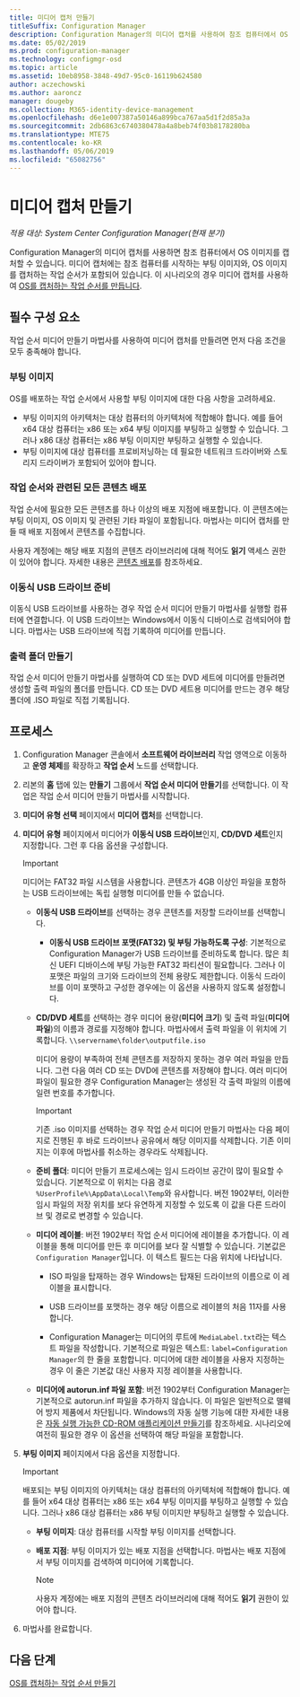 ```yaml
---
title: 미디어 캡처 만들기
titleSuffix: Configuration Manager
description: Configuration Manager의 미디어 캡처를 사용하여 참조 컴퓨터에서 OS 이미지를 캡처합니다.
ms.date: 05/02/2019
ms.prod: configuration-manager
ms.technology: configmgr-osd
ms.topic: article
ms.assetid: 10eb8958-3848-49d7-95c0-16119b624580
author: aczechowski
ms.author: aaroncz
manager: dougeby
ms.collection: M365-identity-device-management
ms.openlocfilehash: d6e1e007387a50146a899bca767aa5d1f2d85a3a
ms.sourcegitcommit: 2db6863c6740380478a4a8beb74f03b8178280ba
ms.translationtype: MTE75
ms.contentlocale: ko-KR
ms.lasthandoff: 05/06/2019
ms.locfileid: "65082756"
---
```

# <a name="create-capture-media"></a>미디어 캡처 만들기

*적용 대상: System Center Configuration Manager(현재 분기)*

Configuration Manager의 미디어 캡처를 사용하면 참조 컴퓨터에서 OS 이미지를 캡처할 수 있습니다. 미디어 캡처에는 참조 컴퓨터를 시작하는 부팅 이미지와, OS 이미지를 캡처하는 작업 순서가 포함되어 있습니다. 이 시나리오의 경우 미디어 캡처를 사용하여 [OS를 캡처하는 작업 순서를 만듭니다](/sccm/osd/deploy-use/create-a-task-sequence-to-capture-an-operating-system).  


## <a name="prerequisites"></a>필수 구성 요소

작업 순서 미디어 만들기 마법사를 사용하여 미디어 캡처를 만들려면 먼저 다음 조건을 모두 충족해야 합니다.

### <a name="boot-image"></a>부팅 이미지

OS를 배포하는 작업 순서에서 사용할 부팅 이미지에 대한 다음 사항을 고려하세요.

- 부팅 이미지의 아키텍처는 대상 컴퓨터의 아키텍처에 적합해야 합니다. 예를 들어 x64 대상 컴퓨터는 x86 또는 x64 부팅 이미지를 부팅하고 실행할 수 있습니다. 그러나 x86 대상 컴퓨터는 x86 부팅 이미지만 부팅하고 실행할 수 있습니다.
- 부팅 이미지에 대상 컴퓨터를 프로비저닝하는 데 필요한 네트워크 드라이버와 스토리지 드라이버가 포함되어 있어야 합니다.

### <a name="distribute-all-content-associated-with-the-task-sequence"></a>작업 순서와 관련된 모든 콘텐츠 배포

작업 순서에 필요한 모든 콘텐츠를 하나 이상의 배포 지점에 배포합니다. 이 콘텐츠에는 부팅 이미지, OS 이미지 및 관련된 기타 파일이 포함됩니다. 마법사는 미디어 캡처를 만들 때 배포 지점에서 콘텐츠를 수집합니다.

사용자 계정에는 해당 배포 지점의 콘텐츠 라이브러리에 대해 적어도 **읽기** 액세스 권한이 있어야 합니다. 자세한 내용은 [콘텐츠 배포](/sccm/core/servers/deploy/configure/deploy-and-manage-content#bkmk_distribute)를 참조하세요.

### <a name="prepare-the-removable-usb-drive"></a>이동식 USB 드라이브 준비

이동식 USB 드라이브를 사용하는 경우 작업 순서 미디어 만들기 마법사를 실행할 컴퓨터에 연결합니다. 이 USB 드라이브는 Windows에서 이동식 디바이스로 검색되어야 합니다. 마법사는 USB 드라이브에 직접 기록하여 미디어를 만듭니다.

### <a name="create-an-output-folder"></a>출력 폴더 만들기

작업 순서 미디어 만들기 마법사를 실행하여 CD 또는 DVD 세트에 미디어를 만들려면 생성할 출력 파일의 폴더를 만듭니다. CD 또는 DVD 세트용 미디어를 만드는 경우 해당 폴더에 .ISO 파일로 직접 기록됩니다.


## <a name="process"></a>프로세스

1. Configuration Manager 콘솔에서 **소프트웨어 라이브러리** 작업 영역으로 이동하고 **운영 체제**를 확장하고 **작업 순서** 노드를 선택합니다.  

2. 리본의 **홈** 탭에 있는 **만들기** 그룹에서 **작업 순서 미디어 만들기**를 선택합니다. 이 작업은 작업 순서 미디어 만들기 마법사를 시작합니다.  

3. **미디어 유형 선택** 페이지에서 **미디어 캡처**를 선택합니다.  

4. **미디어 유형** 페이지에서 미디어가 **이동식 USB 드라이브**인지, **CD/DVD 세트**인지 지정합니다. 그런 후 다음 옵션을 구성합니다.  

    > [!IMPORTANT]  
    > 미디어는 FAT32 파일 시스템을 사용합니다. 콘텐츠가 4GB 이상인 파일을 포함하는 USB 드라이브에는 독립 실행형 미디어를 만들 수 없습니다.  

    - **이동식 USB 드라이브**를 선택하는 경우 콘텐츠를 저장할 드라이브를 선택합니다.  

        - **이동식 USB 드라이브 포맷(FAT32) 및 부팅 가능하도록 구성**: 기본적으로 Configuration Manager가 USB 드라이브를 준비하도록 합니다. 많은 최신 UEFI 디바이스에 부팅 가능한 FAT32 파티션이 필요합니다. 그러나 이 포맷은 파일의 크기와 드라이브의 전체 용량도 제한합니다. 이동식 드라이브를 이미 포맷하고 구성한 경우에는 이 옵션을 사용하지 않도록 설정합니다.

    - **CD/DVD 세트**를 선택하는 경우 미디어 용량(**미디어 크기**) 및 출력 파일(**미디어 파일**)의 이름과 경로를 지정해야 합니다. 마법사에서 출력 파일을 이 위치에 기록합니다. `\\servername\folder\outputfile.iso`  

        미디어 용량이 부족하여 전체 콘텐츠를 저장하지 못하는 경우 여러 파일을 만듭니다. 그런 다음 여러 CD 또는 DVD에 콘텐츠를 저장해야 합니다. 여러 미디어 파일이 필요한 경우 Configuration Manager는 생성된 각 출력 파일의 이름에 일련 번호를 추가합니다.  

        > [!IMPORTANT]  
        > 기존 .iso 이미지를 선택하는 경우 작업 순서 미디어 만들기 마법사는 다음 페이지로 진행된 후 바로 드라이브나 공유에서 해당 이미지를 삭제합니다. 기존 이미지는 이후에 마법사를 취소하는 경우라도 삭제됩니다.  

    - **준비 폴더**<!--1359388-->: 미디어 만들기 프로세스에는 임시 드라이브 공간이 많이 필요할 수 있습니다. 기본적으로 이 위치는 다음 경로 `%UserProfile%\AppData\Local\Temp`와 유사합니다. 버전 1902부터, 이러한 임시 파일의 저장 위치를 보다 유연하게 지정할 수 있도록 이 값을 다른 드라이브 및 경로로 변경할 수 있습니다.  

    - **미디어 레이블**<!--1359388-->: 버전 1902부터 작업 순서 미디어에 레이블을 추가합니다. 이 레이블을 통해 미디어를 만든 후 미디어를 보다 잘 식별할 수 있습니다. 기본값은 `Configuration Manager`입니다. 이 텍스트 필드는 다음 위치에 나타납니다.  

        - ISO 파일을 탑재하는 경우 Windows는 탑재된 드라이브의 이름으로 이 레이블을 표시합니다.  

        - USB 드라이브를 포맷하는 경우 해당 이름으로 레이블의 처음 11자를 사용합니다.  

        - Configuration Manager는 미디어의 루트에 `MediaLabel.txt`라는 텍스트 파일을 작성합니다. 기본적으로 파일은 텍스트: `label=Configuration Manager`의 한 줄을 포함합니다. 미디어에 대한 레이블을 사용자 지정하는 경우 이 줄은 기본값 대신 사용자 지정 레이블을 사용합니다.  

    - **미디어에 autorun.inf 파일 포함**<!-- 4090666 -->: 버전 1902부터 Configuration Manager는 기본적으로 autorun.inf 파일을 추가하지 않습니다. 이 파일은 일반적으로 맬웨어 방지 제품에서 차단됩니다. Windows의 자동 실행 기능에 대한 자세한 내용은 [자동 실행 가능한 CD-ROM 애플리케이션 만들기](https://docs.microsoft.com/windows/desktop/shell/autoplay)를 참조하세요. 시나리오에 여전히 필요한 경우 이 옵션을 선택하여 해당 파일을 포함합니다.  

5. **부팅 이미지** 페이지에서 다음 옵션을 지정합니다.  

    > [!IMPORTANT]  
    > 배포되는 부팅 이미지의 아키텍처는 대상 컴퓨터의 아키텍처에 적합해야 합니다. 예를 들어 x64 대상 컴퓨터는 x86 또는 x64 부팅 이미지를 부팅하고 실행할 수 있습니다. 그러나 x86 대상 컴퓨터는 x86 부팅 이미지만 부팅하고 실행할 수 있습니다.  

    - **부팅 이미지**: 대상 컴퓨터를 시작할 부팅 이미지를 선택합니다.  

    - **배포 지점**: 부팅 이미지가 있는 배포 지점을 선택합니다. 마법사는 배포 지점에서 부팅 이미지를 검색하여 미디어에 기록합니다.  

        > [!NOTE]  
        > 사용자 계정에는 배포 지점의 콘텐츠 라이브러리에 대해 적어도 **읽기** 권한이 있어야 합니다.  

6. 마법사를 완료합니다.  


## <a name="next-steps"></a>다음 단계

[OS를 캡처하는 작업 순서 만들기](/sccm/osd/deploy-use/create-a-task-sequence-to-capture-an-operating-system)

